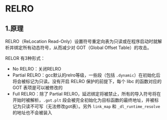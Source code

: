 # RELRO

## 1.原理

RELRO（ReLocation Read-Only）设置符号重定向表为只读或在程序启动时就解析并绑定所有动态符号，从而减少对 GOT（Global Offset Table）的攻击。

RELOR 有3种形式：

- No RELRO：关闭RELRO
- Partial RELRO：gcc默认的relro等级，一些段（包括 `.dynamic`）在初始化后将会被标记为只读。没有开启 RELRO 保护的前提下，每个 libc 的函数对应的 GOT 表项是可以被修改的
- Full RELRO：除了 Partial RELRO，延迟绑定将被禁止，所有的导入符号将在开始时被解析，`.got.plt` 段会被完全初始化为目标函数的最终地址，并被标记为只读不可写（无法修改got表）。另外 `link_map` 和 `_dl_runtime_resolve` 的地址也不会被装入

